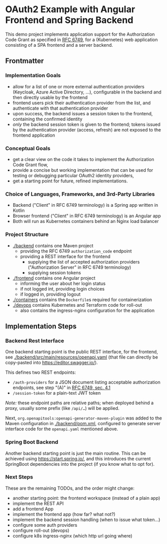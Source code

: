 # OAuth2 Example with Angular Frontend and Spring Backend

This demo project implements application support for the Authorization
Code Grant as specified in [RFC 6749](https://datatracker.ietf.org/doc/html/rfc6749#section-4.1),
for a (Kubernetes) web application consisting of a SPA frontend and a server backend.


## Frontmatter

### Implementation Goals

- allow for a list of one or more external authentication providers
  (Keycloak, Azure Active Directory, …), configurable in the backend
  and then directly usable by the frontend
- frontend users pick their authentication provider from the list,
  and authenticate with that authentication provider
- upon success, the backend issues a session token to the frontend,
  containing the confirmed identity
- _only_ the backend session token is given to the frontend; tokens
  issued by the authentication provider (access, refresh) are not
  exposed to the frontend application


### Conceptual Goals

- get a clear view on the code it takes to implement the Authorization Code Grant flow,
- provide a concise but working implementation that can be used for testing or debugging particular OAuth2 identity providers,
- get a starting point for future, refined implementations.


### Choice of Languages, Frameworks, and 3rd-Party Libraries

- Backend ("Client" in RFC 6749 terminology) is a Spring app written in Kotlin
- Browser frontend ("Client" in RFC 6749 terminology) is an Angular app
- Both will run as Kubernetes containers behind an Nginx load balancer


### Project Structure

- [./backend](./backend) contains one Maven project
  - providing the RFC 6749 `authorization_code` endpoint
  - providing a REST interface for the frontend
    - supplying the list of accepted authorization providers ("Authorization Server" in RFC 6749 terminology)
    - supplying session tokens
- [./frontend](./frontend) contains one Angular project
  - informing the user about her login status
  - if not logged int, providing login choices
  - if logged in, providing logout
- [./containers](./containers) contains the `Dockerfile`s required for containerization
- [./devops](./devops) contains Kubernetes and Terraform code for roll-out
  - also contains the ingress-nginx configuration for the application


## Implementation Steps

### Backend Rest Interface

One backend starting point is the public REST interface, for the frontend, see
[./backend/src/main/resources/openapi.yaml](./backend/src/main/resources/openapi.yaml)
(that file can directly be copy-pasted into <https://editor.swagger.io/>).

This defines two REST endpoints:

- `/auth-providers` for a JSON document listing acceptable authorization endpoints, see step "(A)"
  in [RFC 6749, sec. 4.1](https://datatracker.ietf.org/doc/html/rfc6749#section-4.1)
- `/session-token` for a plain-text JWT token

_Note:_ these endpoint paths are relative paths; when deployed behind a proxy,
usually some prefix (like `/api/…`) will be applied.

Next, `org.openapitools:openapi-generator-maven-plugin` was added to the Maven configuration
in [./backend/pom.xml](./backend/pom.xml), configured to generate server interface code for
the `openapi.yaml` mentioned above.


### Spring Boot Backend

Another backend starting point is just the main routine. This can be achieved using
<https://start.spring.io/>, and this introduces the current SpringBoot dependencies
into the project (if you know what to opt for).


### Next Steps

These are the remaining TODOs, and the order might change:

- another starting point: the frontend workspace (instead of a plain app)
- implement the REST API
- add a frontend App
- implement the frontend app (how far? what not?)
- implement the backend session handling (when to issue what token...)
- configure some auth providers
- configure roll-out (devops)
- configure k8s ingress-nginx (which http url going where)
